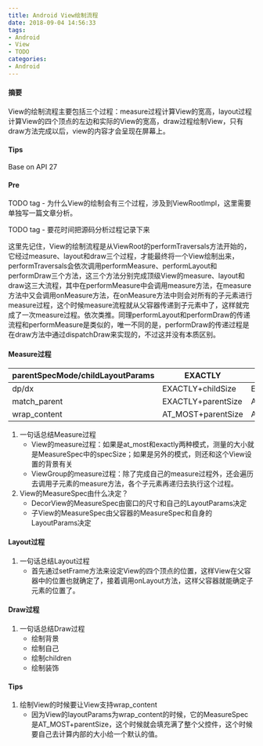 ```yaml
---
title: Android View绘制流程
date: 2018-09-04 14:56:33
tags:
- Android
- View
- TODO
categories:
- Android
---
```

#### 摘要
View的绘制流程主要包括三个过程：measure过程计算View的宽高，layout过程计算View的四个顶点的左边和实际的View的宽高，draw过程绘制View，只有draw方法完成以后，view的内容才会呈现在屏幕上。
<!--more-->

#### Tips
Base on API 27

#### Pre
TODO tag - 为什么View的绘制会有三个过程，涉及到ViewRootImpl，这里需要单独写一篇文章分析。

TODO tag - 要花时间把源码分析过程记录下来

这里先记住，View的绘制流程是从ViewRoot的performTraversals方法开始的，它经过measure、layout和draw三个过程，才能最终将一个View绘制出来，performTraversals会依次调用performMeasure、performLayout和performDraw三个方法，这三个方法分别完成顶级View的measure、layout和draw这三大流程，其中在performMeasure中会调用measure方法，在measure方法中又会调用onMeasure方法，在onMeasure方法中则会对所有的子元素进行measure过程，这个时候measure流程就从父容器传递到子元素中了，这样就完成了一次measure过程。依次类推。同理performLayout和performDraw的传递流程和performMeasure是类似的，唯一不同的是，performDraw的传递过程是在draw方法中通过dispatchDraw来实现的，不过这并没有本质区别。

#### Measure过程
|parentSpecMode/childLayoutParams|EXACTLY|AT_MOST|UNSPECIFIED|
|----|----|----|----|
|dp/dx|EXACTLY+childSize|EXACTLY+childSize|EXACTLY+childSize|
|match_parent|EXACTLY+parentSize|AT_MOST+parentSize|UNSPECIFIED+0|
|wrap_content|AT_MOST+parentSize|AT_MOST+parentSize|UNSPECIFIED+0|

1. 一句话总结Measure过程
	- View的measure过程：如果是at_most和exactly两种模式，测量的大小就是MeasureSpec中的specSize；如果是另外的模式，则还和这个View设置的背景有关
	- ViewGroup的measure过程：除了完成自己的measure过程外，还会遍历去调用子元素的measure方法，各个子元素再递归去执行这个过程。
2. View的MeasureSpec由什么决定？
	- DecorView的MeasureSpec由窗口的尺寸和自己的LayoutParams决定
	- 子View的MeasureSpec由父容器的MeasureSpec和自身的LayoutParams决定

#### Layout过程
1. 一句话总结Layout过程
	- 首先通过setFrame方法来设定View的四个顶点的位置，这样View在父容器中的位置也就确定了，接着调用onLayout方法，这样父容器就能确定子元素的位置了。

#### Draw过程
1. 一句话总结Draw过程
	- 绘制背景
	- 绘制自己
	- 绘制children
	- 绘制装饰 

#### Tips
1. 绘制View的时候要让View支持wrap_content
	- 因为View的layoutParams为wrap_content的时候，它的MeasureSpec是AT_MOST+parentSize，这个时候就会填充满了整个父控件，这个时候要自己去计算内部的大小给一个默认的值。
